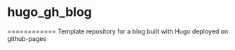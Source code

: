# hugo_gh_blog
============
Template repository for a blog built with Hugo deployed on github-pages

